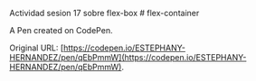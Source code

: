 Actividad sesion 17
sobre flex-box # flex-container

A Pen created on CodePen.

Original URL: [https://codepen.io/ESTEPHANY-HERNANDEZ/pen/qEbPmmW](https://codepen.io/ESTEPHANY-HERNANDEZ/pen/qEbPmmW).

